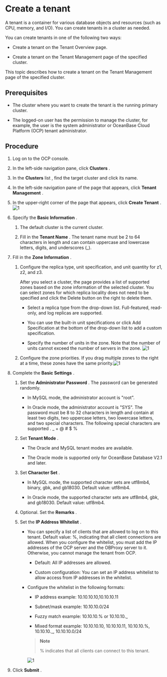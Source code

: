 Create a tenant 
====================================

A tenant is a container for various database objects and resources (such as CPU, memory, and I/O). You can create tenants in a cluster as needed. 

You can create tenants in one of the following two ways:

* Create a tenant on the Tenant Overview page.

  

* Create a tenant on the Tenant Management page of the specified cluster.

  




This topic describes how to create a tenant on the Tenant Management page of the specified cluster. 

Prerequisites 
----------------------------------

* The cluster where you want to create the tenant is the running primary cluster.

  

* The logged-on user has the permission to manage the cluster, for example, the user is the system administrator or OceanBase Cloud Platform (OCP) tenant administrator.

  




Procedure 
------------------------------

1. Log on to the OCP console.

   

2. In the left-side navigation pane, click **Clusters** .

   

3. In the **Clusters** list , find the target cluster and click its name.

   

4. In the left-side navigation pane of the page that appears, click **Tenant Management** .

   

5. In the upper-right corner of the page that appears, click **Create Tenant** .
   ![1](https://help-static-aliyun-doc.aliyuncs.com/assets/img/en-US/8204306461/p399407.png)

   

6. Specify the **Basic Information** . 

   1. The default cluster is the current cluster.

      
   
   2. Fill in the **Tenant Name** . The tenant name must be 2 to 64 characters in length and can contain uppercase and lowercase letters, digits, and underscores (_).

      
   

   

7. Fill in the **Zone Information** . 

   1. Configure the replica type, unit specification, and unit quantity for z1, z2, and z3. 

      After you select a cluster, the page provides a list of supported zones based on the zone information of the selected cluster. You can select zones for which replica locality does not need to be specified and click the Delete button on the right to delete them. 
      * Select a replica type from the drop-down list. Full-featured, read-only, and log replicas are supported.

        
      
      * You can use the built-in unit specifications or click Add Specification at the bottom of the drop-down list to add a custom specification.

        
      
      * Specify the number of units in the zone. Note that the number of units cannot exceed the number of servers in the zone. ![1](https://help-static-aliyun-doc.aliyuncs.com/assets/img/en-US/9204306461/p399410.png)

        
      

      
   
   2. Configure the zone priorities. If you drag multiple zones to the right at a time, these zones have the same priority.![1](https://help-static-aliyun-doc.aliyuncs.com/assets/img/en-US/9204306461/p399411.png)

      
   

   

8. Complete the **Basic Settings** . 

   1. Set the **Administrator Password** . The password can be generated randomly. 

      * In MySQL mode, the administrator account is "root".

        
      
      * In Oracle mode, the administrator account is "SYS". The password must be 8 to 32 characters in length and contain at least two digits, two uppercase letters, two lowercase letters, and two special characters. The following special characters are supported . _ + @ # $ %

        
      

      
   
   2. Set **Tenant Mode** . 

      * The Oracle and MySQL tenant modes are available.

        
      
      * The Oracle mode is supported only for OceanBase Database V2.1 and later.

        
      

      
   
   3. Set **Character Set** . 

      * In MySQL mode, the supported character sets are utf8mb4, binary, gbk, and gb18030. Default value: utf8mb4.

        
      
      * In Oracle mode, the supported character sets are utf8mb4, gbk, and gb18030. Default value: utf8mb4.

        
      

      
   
   4. Optional. Set the **Remarks** .

      
   
   5. Set the **IP Address Whitelist** . 

      * You can specify a list of clients that are allowed to log on to this tenant. Default value: %, indicating that all client connections are allowed. When you configure the whitelist, you must add the IP addresses of the OCP server and the OBProxy server to it. Otherwise, you cannot manage the tenant from OCP. 

        * Default: All IP addresses are allowed.

          
        
        * Custom configuration: You can set an IP address whitelist to allow access from IP addresses in the whitelist.

          
        

        
      
      * Configure the whitelist in the following formats:

        * IP address example: 10.10.10.10,10.10.10.11

          
        
        * Subnet/mask example: 10.10.10.0/24

          
        
        * Fuzzy match example: 10.10.10.% or 10.10.10._

          
        
        * Mixed format example: 10.10.10.10, 10.10.10.11, 10.10.10.%, 10.10.10._, 10.10.10.0/24

          
        

        
        > **Note**
        >
        > % indicates that all clients can connect to this tenant.

        ![1](https://help-static-aliyun-doc.aliyuncs.com/assets/img/en-US/9204306461/p399412.png)
        
      

      
   

   

9.  Click **Submit** .

   



